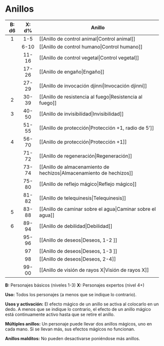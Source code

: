 # Anillos

| B: d6 | X: d% | Anillo                                                               | 
|:-----:|:-----:| -------------------------------------------------------------------- |
|   1   |  1-5  | [[Anillo de control animal\|Control animal]]                         |
|       | 6-10  | [[Anillo de control humano\|Control humano]]                         |
|       | 11-16 | [[Anillo de control vegetal\|Control vegetal]]                       |
|       | 17-26 | [[Anillo de engaño\|Engaño]]                                         |
|       | 27-29 | [[Anillo de invocación djinni\|Invocación djinni]]                   |
|   2   | 30-39 | [[Anillo de resistencia al fuego\|Resistencia al fuego]]             |
|   3   | 40-50 | [[Anillo de invisibilidad\|Invisibilidad]]                           |
|       | 51-55 | [[Anillo de protección\|Protección +1, radio de 5’]]                 |
|   4   | 56-70 | [[Anillo de protección\|Protección +1]]                              |
|       | 71-72 | [[Anillo de regeneración\|Regeneración]]                             |
|       | 73-74 | [[Anillo de almacenamiento de hechizos\|Almacenamiento de hechizos]] |
|       | 75-80 | [[Anillo de reflejo mágico\|Reflejo mágico]]                         |
|       | 81-82 | [[Anillo de telequinesis\|Telequinesis]]                             |
|   5   | 83-88 | [[Anillo de caminar sobre el agua\|Caminar sobre el agua]]           |
|   6   | 89-94 | [[Anillo de debilidad\|Debilidad]]                                   |
|       | 95-96 | [[Anillo de deseos\|Deseos, 1-2 ]]                                   |
|       |  97   | [[Anillo de deseos\|Deseos, 1-3 ]]                                   |
|       |  98   | [[Anillo de deseos\|Deseos, 2-4]]                                    |
|       | 99-00 | [[Anillo de visión de rayos X\|Visión de rayos X]]                   |

**B:** Personajes básicos (niveles 1-3)
**X:** Personajes expertos (nivel 4+)

**Uso:** Todos los personajes (a menos que se indique lo contrario).

**Usos y activación:** El efecto mágico de un anillo se activa al colocarlo en un dedo. A menos que se indique lo contrario, el efecto de un anillo mágico está continuamente activo hasta que se retire el anillo.

**Múltiples anillos:** Un personaje puede llevar dos anillos mágicos, uno en cada mano. Si se llevan más, sus efectos mágicos no funcionan.

**Anillos malditos:** No pueden desactivarse poniéndose más anillos.